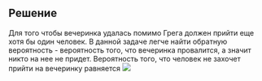 ## Решение

Для того чтобы вечеринка удалась помимо Грега должен прийти еще хотя бы один человек. В данной задаче легче найти обратную вероятность - 
вероятность того, что вечеринка провалится, а значит никто на нее не придет. Вероятность того, что человек не захочет прийти на вечеринку
равняется <img src="https://render.githubusercontent.com/render/math?math=1-\frac{x}{x^2-5x%2B\10}">
